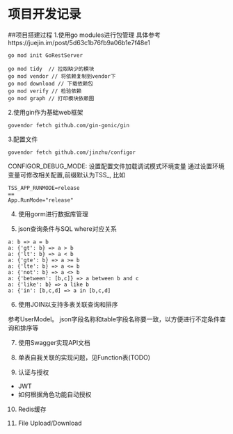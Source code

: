 # 项目开发记录

##项目搭建过程
1.使用go modules进行包管理
具体参考https://juejin.im/post/5d63c1b76fb9a06b1e7f48e1
```
go mod init GoRestServer
```
```
go mod tidy  // 拉取缺少的模块
go mod vendor // 将依赖复制到vendor下
go mod download // 下载依赖包
go mod verify // 检验依赖
go mod graph // 打印模块依赖图
```

2.使用gin作为基础web框架
```
govendor fetch github.com/gin-gonic/gin
```

3.配置文件
```
govendor fetch github.com/jinzhu/configor
```
CONFIGOR_DEBUG_MODE: 设置配置文件加载调试模式环境变量
通过设置环境变量可修改相关配置,前缀默认为TSS_, 比如
```
TSS_APP_RUNMODE=release
==
App.RunMode="release"
```

4. 使用gorm进行数据库管理

5. json查询条件与SQL where对应关系
```
a: b => a = b
a: {'gt': b} => a > b
a: {'lt': b} => a < b
a: {'gte': b} => a >= b
a: {'lte': b} => a <= b
a: {'not': b} => a <> b
a: {'between': [b,c]} => a between b and c
a: {'like': b} => a like b
a: {'in': [b,c,d] => a in [b,c,d]
```

6. 使用JOIN以支持多表关联查询和排序
 
 参考UserModel。
 json字段名称和table字段名称要一致，以方便进行不定条件查询和排序等
 
 7. 使用Swagger实现API文档
 
 8. 单表自我关联的实现问题，见Function表(TODO)
 
 9. 认证与授权
 - JWT
 - 如何根据角色功能自动授权
 
 10. Redis缓存

 11. File Upload/Download
